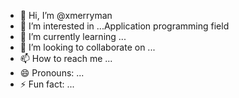 - 👋 Hi, I’m @xmerryman
- 👀 I’m interested in ...Application programming field
- 🌱 I’m currently learning ...
- 💞️ I’m looking to collaborate on ...
- 📫 How to reach me ...
- 😄 Pronouns: ...
- ⚡ Fun fact: ...

<!---
xmerryman/xmerryman is a ✨ special ✨ repository because its `README.md` (this file) appears on your GitHub profile.
You can click the Preview link to take a look at your changes.
--->
